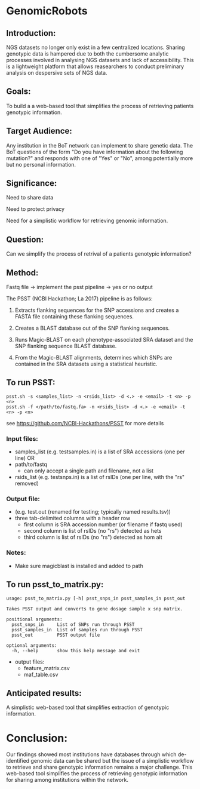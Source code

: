 # GenomicRobots
## Introduction:

NGS datasets no longer only exist in a few centralized locations. Sharing genotypic data is hampered due to both the cumbersome analytic processes involved in analysing NGS datasets and lack of accessibility. This is a lightweight platform that allows reasearchers to conduct preliminary analysis on despersive sets of NGS data.

## Goals: 

To build a a web-based tool that simplifies the process of retrieving patients genotypic information.

## Target Audience: 

Any institution in the BoT network can implement to share genetic data. The BoT questions of the form "Do you have information about the following mutation?" and responds with one of "Yes" or "No", among potentially more but no personal information. 

## Significance: 

Need to share data 

Need to protect privacy

Need for a simplistic workflow for retrieving genomic information. 

## Question: 

Can we simplify the process of retrival of a patients  genotypic information?  

## Method:

Fastq file -> implement the psst pipeline -> yes or no output 

The PSST (NCBI Hackathon; La 2017) pipeline is as follows:

1. Extracts flanking sequences for the SNP accessions and creates a FASTA file containing these flanking sequences.

2. Creates a BLAST database out of the SNP flanking sequences.

3. Runs Magic-BLAST on each phenotype-associated SRA dataset and the SNP flanking sequence BLAST database.

4. From the Magic-BLAST alignments, determines which SNPs are contained in the SRA datasets using a statistical heuristic.


## To run PSST:

```
psst.sh -s <samples_list> -n <rsids_list> -d <.> -e <email> -t <n> -p <n>
psst.sh -f </path/to/fastq.fa> -n <rsids_list> -d <.> -e <email> -t <n> -p <n>
```

see https://github.com/NCBI-Hackathons/PSST for more details

### Input files:
- samples_list (e.g. testsamples.in) is a list of SRA accessions (one per line) 
  OR
- path/to/fastq
  - can only accept a single path and filename, not a list
- rsids_list (e.g. testsnps.in) is a list of rsIDs (one per line, with the "rs" removed)

### Output file:
- (e.g. test.out (renamed for testing; typically named results.tsv))
- three tab-delimited columns with a header row
  - first column is SRA accession number (or filename if fastq used)
  - second column is list of rsIDs (no "rs") detected as hets
  - third column is list of rsIDs (no "rs") detected as hom alt

### Notes:
- Make sure magicblast is installed and added to path

## To run psst_to_matrix.py:

```
usage: psst_to_matrix.py [-h] psst_snps_in psst_samples_in psst_out

Takes PSST output and converts to gene dosage sample x snp matrix.

positional arguments:
  psst_snps_in     List of SNPs run through PSST
  psst_samples_in  List of samples run through PSST
  psst_out         PSST output file

optional arguments:
  -h, --help       show this help message and exit
  ```

- output files: 
  - feature_matrix.csv
  - maf_table.csv

## Anticipated results: 

A simplistic web-based tool that simplifies extraction of genotypic information.

# Conclusion: 

Our findings showed most institutions have databases through which de-identified genomic data can be shared but the issue of a simplistic workflow to retrieve and share genotypic information remains a major challenge. This web-based tool simplifies the process of retrieving genotypic information for sharing among institutions within the network.
